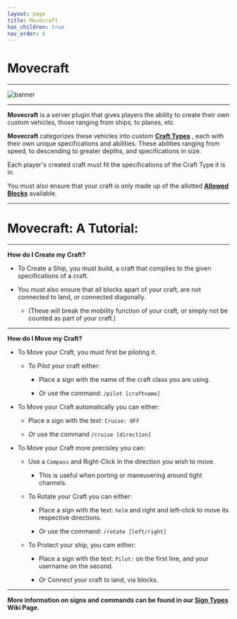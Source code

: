 ```yaml
---
layout: page
title: Movecraft
has_children: true
nav_order: 8
---
```


# **Movecraft** #

---

![banner](https://static.planetminecraft.com/files/image/minecraft/project/2022/047/16240339_xl.webp)

---

**Movecraft** is a server plugin that gives players the ability to create their own custom vehicles, those ranging from ships, to planes, etc.

**Movecraft** categorizes these vehicles into custom [**Craft Types**](https://wiki.ecoredux.net/Movecraft/CraftTypes.html) , each with their own unique specifications and abilities. These abilities ranging from speed, to descending to greater depths, and specifications in size.

Each player's created craft must fit the specifications of the Craft Type it is in. 

You must also ensure that your craft is only made up of the allotted [**Allowed Blocks**](https://wiki.ecoredux.net/Movecraft/Tutorial.html) available.

---

# **Movecraft: A Tutorial:**

---

**How do I Create my Craft?**

 - To Create a Ship, you must build, a craft that complies to the given specifications of a craft.

 - You must also ensure that all blocks apart of your craft, are not connected to land, or connected diagonally.
   
     - (These will break the mobility function of your craft, or simply not be counted as part of your craft.)

---
  
**How do I Move my Craft?**

- To Move your Craft, you must first be piloting it.
  
    - To Pilot your craft either:
      
        - Place a sign with the name of the craft class you are using.
          
        - *Or* use the command: `/pilot [craftname]`
          
- To Move your Craft automatically you can either:

  - Place a sign with the text: `Cruise: OFF`

  - *Or* use the command `/cruise [direction]`

- To Move your Craft more precisley you can:

    - Use a `Compass` and Right-Click in the direction you wish to move.
      
        - This is useful when porting or maneuvering around tight channels.

  - To Rotate your Craft you can either:
 
      - Place a sign with the text: `helm` and right and left-click to move its respective directions.
   
      - *Or* use the command: `/rotate [left/right]`
   
  - To Protect your ship, you cam either:

      - Place a sign with the text: `Pilot:` on the first line, and your username on the second.
   
      - *Or* Connect your craft to land, via blocks.

---

**More information on signs and commands can be found in our [Sign Types](https://wiki.ecoredux.net/Movecraft/SignTypes.html) Wiki Page.**
          
